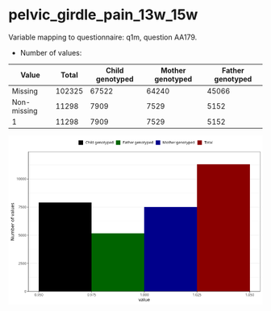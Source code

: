# pelvic_girdle_pain_13w_15w
Variable mapping to questionnaire: q1m, question AA179.
- Number of values:

| Value | Total | Child genotyped | Mother genotyped | Father genotyped |
| ----- | ----- | --------------- | ---------------- | ---------------- |
| Missing | 102325 | 67522 | 64240 | 45066 |
| Non-missing | 11298 | 7909 | 7529 | 5152 |
| 1 | 11298 | 7909 | 7529 | 5152 |



![](pelvic_girdle_pain_13w_15w_n.png)




